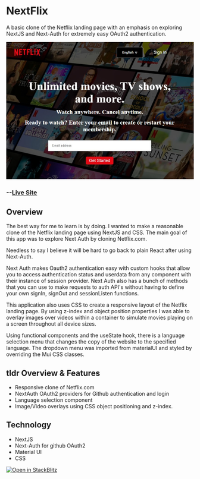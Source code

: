 # NextFlix

A basic clone of the Netflix landing page with an emphasis on exploring NextJS and Next-Auth for extremely easy OAuth2 authentication.

<p align="center"><img src="https://raw.githubusercontent.com/Apesosmarc/Netflix-Clone/main/github_assets/mobile-menu.jpg"/></p>

### **--[Live Site](https://trusting-brahmagupta-a5fc11.netlify.app/)**

## Overview

The best way for me to learn is by doing. I wanted to make a reasonable clone of the Netflix landing page using NextJS and CSS. The main goal of this app was to explore Next Auth by cloning Netflix.com.

Needless to say I believe it will be hard to go back to plain React after using Next-Auth. 

Next Auth makes Oauth2 authentication easy with custom hooks that allow you to access authentication status and userdata from any component with their instance of session provider. Next Auth also has a bunch of methods that you can use to make requests to auth API's without having to define your own signIn, signOut and sessionListen functions.

This application also uses CSS to create a responsive layout of the Netflix landing page. By using z-index and object position properties I was able to overlay images over videos within a container to simulate movies playing on a screen throughout all device sizes. 

Using functional components and the useState hook, there is a language selection menu that changes the copy of the website to the specified language. The dropdown menu was imported from materialUI and styled by overriding the Mui CSS classes.

## tldr Overview & Features
- Responsive clone of Netflix.com
- NextAuth OAuth2 providers for Github authentication and login
- Language selection component
- Image/Video overlays using CSS object positioning and z-index.

## Technology
- NextJS
- Next-Auth for github OAuth2
- Material UI 
- CSS



[![Open in StackBlitz](https://developer.stackblitz.com/img/open_in_stackblitz.svg)](https://stackblitz.com/github/vercel/next.js/tree/canary/examples/with-tailwindcss)
